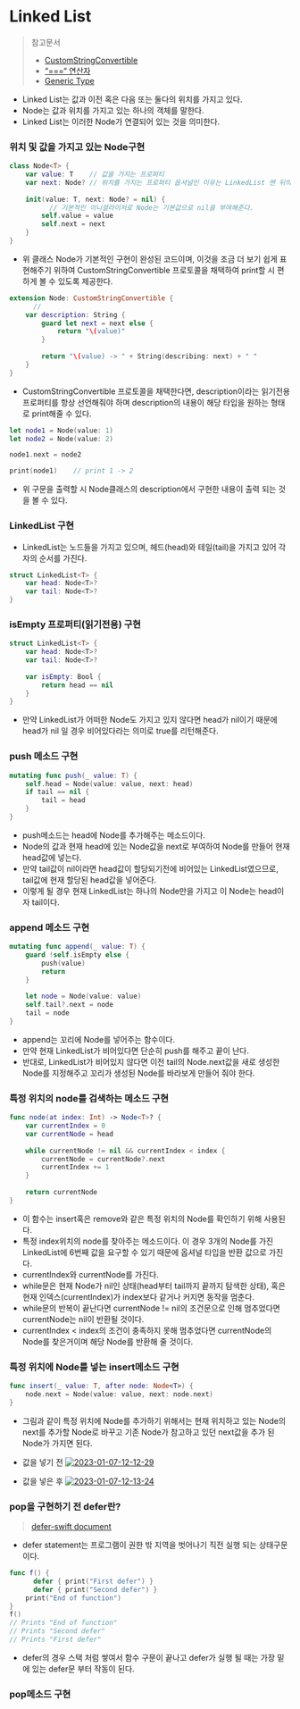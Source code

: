# Linked List
> 참고문서
> - [CustomStringConvertible](https://developer.apple.com/documentation/swift/customstringconvertible)
> - [“===“ 연산자](https://docs.swift.org/swift-book/LanguageGuide/ClassesAndStructures.html#ID90)
> - [Generic Type](https://docs.swift.org/swift-book/LanguageGuide/Generics.html)

* Linked List는 값과 이전 혹은 다음 또는 둘다의 위치를 가지고 있다.
* Node는 값과 위치를 가지고 있는 하나의 객체를 말한다.
* Linked List는 이러한 Node가 연결되어 있는 것을 의미한다.

### 위치 및 값을 가지고 있는 Node구현
```swift
class Node<T> {
    var value: T    // 값을 가지는 프로퍼티
    var next: Node? // 위치를 가지는 프로퍼티 옵셔널인 이유는 LinkedList 맨 뒤의 Node는 항상 nil을 가리키고 있기 때문이다.
    
    init(value: T, next: Node? = nil) {
          // 기본적인 이니셜라이저로 Node는 기본값으로 nil을 부여해준다.
        self.value = value
        self.next = next
    }
}
```

* 위 클래스 Node가 기본적인 구현이 완성된 코드이며, 이것을 조금 더 보기 쉽게 표현해주기 위하여 CustomStringConvertible 프로토콜을 채택하여 print할 시 편하게 볼 수 있도록 제공한다.

```swift
extension Node: CustomStringConvertible {
      // 
    var description: String {
        guard let next = next else {
            return "\(value)"
        }
        
        return "\(value) -> " + String(describing: next) + " "
    }
}
```

* CustomStringConvertible 프로토콜을 채택한다면, description이라는 읽기전용 프로퍼티를 항상 선언해줘야 하며 description의 내용이 해당 타입을 원하는 형태로 print해줄 수 있다.

```swift
let node1 = Node(value: 1)
let node2 = Node(value: 2)

node1.next = node2

print(node1)    // print 1 -> 2
```

* 위 구문을 출력할 시 Node클래스의 description에서 구현한 내용이 출력 되는 것을 볼 수 있다.

### LinkedList 구현
* LinkedList는 노드들을 가지고 있으며, 헤드(head)와 테일(tail)을 가지고 있어 각자의 순서를 가진다.

```swift
struct LinkedList<T> {
    var head: Node<T>?
    var tail: Node<T>?
}
```

### isEmpty 프로퍼티(읽기전용) 구현
```swift
struct LinkedList<T> {
    var head: Node<T>?
    var tail: Node<T>?
    
    var isEmpty: Bool {
        return head == nil
    }
}
```
* 만약 LinkedList가 어떠한 Node도 가지고 있지 않다면 head가 nil이기 때문에 head가 nil 일 경우 비어있다라는 의미로 true를 리턴해준다.

### push 메소드 구현
```swift
mutating func push(_ value: T) {
    self.head = Node(value: value, next: head)
    if tail == nil {
        tail = head
    }
}
```
* push메소드는 head에 Node를 추가해주는 메소드이다.
* Node의 값과 현재 head에 있는 Node값을 next로 부여하여 Node를 만들어 현재 head값에 넣는다.
* 만약 tail값이 nil이라면 head값이 할당되기전에 비어있는 LinkedList였으므로, tail값에 현재 할당된 head값을 넣어준다.
* 이렇게 될 경우 현재 LinkedList는 하나의 Node만을 가지고 이 Node는 head이자 tail이다.

### append 메소드 구현
```swift
mutating func append(_ value: T) {
    guard !self.isEmpty else {
        push(value)
        return
    }
        
    let node = Node(value: value)
    self.tail?.next = node
    tail = node
}
```
* append는 꼬리에 Node를 넣어주는 함수이다.
* 만약 현재 LinkedList가 비어있다면 단순히 push를 해주고 끝이 난다.
* 반대로, LinkedList가 비어있지 않다면 이전 tail의 Node.next값을 새로 생성한 Node를 지정해주고 꼬리가 생성된 Node를 바라보게 만들어 줘야 한다.

### 특정 위치의 node를 검색하는 메소드 구현
```swift
func node(at index: Int) -> Node<T>? {
    var currentIndex = 0
    var currentNode = head
        
    while currentNode != nil && currentIndex < index {
        currentNode = currentNode?.next
        currentIndex += 1
    }
        
    return currentNode
}
```
* 이 함수는 insert혹은 remove와 같은 특정 위치의 Node를 확인하기 위해 사용된다.
* 특정 index위치의 node를 찾아주는 메소드이다. 이 경우 3개의 Node를 가진 LinkedList에 6번째 값을 요구할 수 있기 때문에 옵셔널 타입을 반환 값으로 가진다.
* currentIndex와 currentNode를 가진다.
* while문은 현재 Node가 nil인 상태(head부터 tail까지 끝까지 탐색한 상태), 혹은 현재 인덱스(currentIndex)가 index보다 같거나 커지면 동작을 멈춘다.
* while문의 반복이 끝난다면 currentNode != nil의 조건문으로 인해 멈추었다면 currentNode는 nil이 반환될 것이다.
* currentIndex < index의 조건이 충족하지 못해 멈추었다면 currentNode의 Node를 찾은거이며 해당 Node를 반환해 줄 것이다.

### 특정 위치에 Node를 넣는 insert메소드 구현
```swift
func insert(_ value: T, after node: Node<T>) {
    node.next = Node(value: value, next: node.next)
}
```
* 그림과 같이 특정 위치에 Node를 추가하기 위해서는 현재 위치하고 있는 Node의 next를 추가할 Node로 바꾸고 기존 Node가 참고하고 있던 next값을 추가 된 Node가 가지면 된다.

* 값을 넣기 전
<a href="https://ibb.co/QPVvDw0"><img src="https://i.ibb.co/v3W4Xn9/2023-01-07-12-12-29.png" alt="2023-01-07-12-12-29" border="0"></a>
* 값을 넣은 후 
<a href="https://imgbb.com/"><img src="https://i.ibb.co/1QBgczc/2023-01-07-12-13-24.png" alt="2023-01-07-12-13-24" border="0"></a>

### pop을 구현하기 전 defer란?
> [defer-swift document]( https://docs.swift.org/swift-book/ReferenceManual/Statements.html)
* defer statement는 프로그램이 권한 밖 지역을 벗어나기 직전 실행 되는 상태구문이다.
```swift
func f() {
      defer { print("First defer") }
      defer { print("Second defer") }
    print("End of function")
}
f()
// Prints "End of function"
// Prints "Second defer"
// Prints "First defer"
```
* defer의 경우 스택 처럼 쌓여서 함수 구문이 끝나고 defer가 실행 될 때는 가장 밑에 있는 defer문 부터 작동이 된다.

### pop메소드 구현
